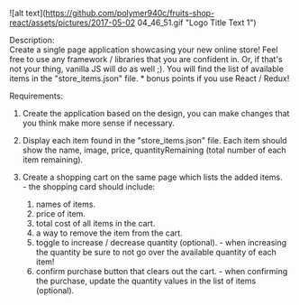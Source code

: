 ![alt text](https://github.com/polymer940c/fruits-shop-react/assets/pictures/2017-05-02 04_46_51.gif "Logo Title Text 1")  

Description:  
  Create a single page application showcasing your new online store! Feel free to use any framework / libraries
  that you are confident in. Or, if that's not your thing, vanilla JS will do as well ;). You will find the list
  of available items in the "store_items.json" file.
    * bonus points if you use React / Redux!  

Requirements:  
  1. Create the application based on the design, you can make changes that you think make more sense if necessary.  

  2. Display each item found in the "store_items.json" file. Each item should show the name, image, price,
    quantityRemaining (total number of each item remaining).  

  3. Create a shopping cart on the same page which lists the added items.  
    - the shopping card should include:
        1. names of items.
        2. price of item.
        3. total cost of all items in the cart.
        3. a way to remove the item from the cart.
        4. toggle to increase / decrease quantity (optional).
          - when increasing the quantity be sure to not go over the available quantity of each item!
        5. confirm purchase button that clears out the cart.
          - when confirming the purchase, update the quantity values in the list of items (optional).
